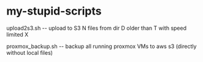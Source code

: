 # my-stupid-scripts

upload2s3.sh -- upload to S3 N files from dir D older than T with speed limited X

proxmox_backup.sh -- backup all running proxmox VMs to aws s3 (directly without local files)

